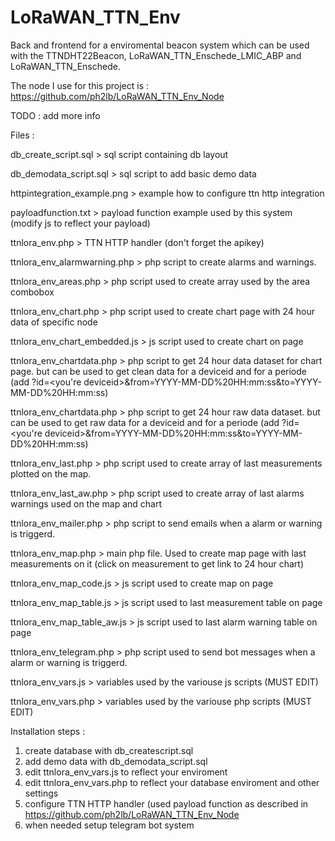 # LoRaWAN_TTN_Env
Back and frontend for a enviromental beacon system which can be used with the TTNDHT22Beacon, LoRaWAN_TTN_Enschede_LMIC_ABP and LoRaWAN_TTN_Enschede. 

The node I use for this project is : https://github.com/ph2lb/LoRaWAN_TTN_Env_Node

TODO : add more info


Files : 

db_create_script.sql > sql script containing db layout

db_demodata_script.sql > sql script to add basic demo data

httpintegration_example.png > example how to configure ttn http integration

payloadfunction.txt > payload function example used by this system (modify js to reflect your payload)

ttnlora_env.php > TTN HTTP handler (don't forget the apikey)

ttnlora_env_alarmwarning.php > php script to create alarms and warnings.

ttnlora_env_areas.php > php script used to create array used by the area combobox

ttnlora_env_chart.php > php script used to create chart page with 24 hour data of specific node

ttnlora_env_chart_embedded.js > js script used to create chart on page

ttnlora_env_chartdata.php > php script to get 24 hour data dataset for chart page. but can be used to get clean data for a deviceid and for a periode (add ?id=<you're deviceid>&from=YYYY-MM-DD%20HH:mm:ss&to=YYYY-MM-DD%20HH:mm:ss)

ttnlora_env_chartdata.php > php script to get 24 hour raw data dataset. but can be used to get raw data for a deviceid and for a periode (add ?id=<you're deviceid>&from=YYYY-MM-DD%20HH:mm:ss&to=YYYY-MM-DD%20HH:mm:ss)

ttnlora_env_last.php > php script used to create array of last measurements plotted on the map.

ttnlora_env_last_aw.php > php script used to create array of last alarms warnings used on the map and chart

ttnlora_env_mailer.php > php script to send emails when a alarm or warning is triggerd.

ttnlora_env_map.php > main php file. Used to create map page with last measurements on it (click on measurement to get link to 24 
hour chart)

ttnlora_env_map_code.js > js script used to create map on page

ttnlora_env_map_table.js > js script used to last measurement table on page

ttnlora_env_map_table_aw.js > js script used to last alarm warning table on page

ttnlora_env_telegram.php > php script used to send bot messages when a alarm or warning is triggerd.

ttnlora_env_vars.js > variables used by the variouse js scripts (MUST EDIT)

ttnlora_env_vars.php > variables used by the variouse php scripts (MUST EDIT)



Installation steps : 

1. create database with db_createscript.sql
2. add demo data with db_demodata_script.sql
3. edit ttnlora_env_vars.js to reflect your enviroment
4. edit ttnlora_env_vars.php to reflect your database enviroment and other settings
5. configure TTN HTTP handler (used payload function as described in https://github.com/ph2lb/LoRaWAN_TTN_Env_Node
6. when needed setup telegram bot system

